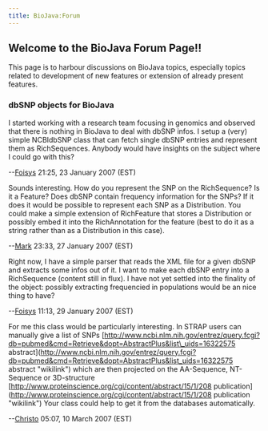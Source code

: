 ```yaml
---
title: BioJava:Forum
---
```


Welcome to the BioJava Forum Page!!
-----------------------------------

This page is to harbour discussions on BioJava topics, especially topics
related to development of new features or extension of already present
features.

### dbSNP objects for BioJava

I started working with a research team focusing in genomics and observed
that there is nothing in BioJava to deal with dbSNP infos. I setup a
(very) simple NCBIdbSNP class that can fetch single dbSNP entries and
represent them as RichSequences. Anybody would have insights on the
subject where I could go with this?

--[Foisys](User:Foisys "wikilink") 21:25, 23 January 2007 (EST)

Sounds interesting. How do you represent the SNP on the RichSequence? Is
it a Feature? Does dbSNP contain frequency information for the SNPs? If
it does it would be possible to represent each SNP as a Distribution.
You could make a simple extension of RichFeature that stores a
Distribution or possibly embed it into the RichAnnotation for the
feature (best to do it as a string rather than as a Distribution in this
case).

--[Mark](User:Mark "wikilink") 23:33, 27 January 2007 (EST)

Right now, I have a simple parser that reads the XML file for a given
dbSNP and extracts some infos out of it. I want to make each dbSNP entry
into a RichSequence (content still in flux). I have not yet settled into
the finality of the object: possibly extracting frequencied in
populations would be an nice thing to have?

--[Foisys](User:Foisys "wikilink") 11:13, 29 January 2007 (EST)

For me this class would be particularly interesting. In STRAP users can
manually give a list of SNPs
[http://www.ncbi.nlm.nih.gov/entrez/query.fcgi?db=pubmed&cmd=Retrieve&dopt=AbstractPlus&list\_uids=16322575
abstract](http://www.ncbi.nlm.nih.gov/entrez/query.fcgi?db=pubmed&cmd=Retrieve&dopt=AbstractPlus&list_uids=16322575 abstract "wikilink")
which are then projected on the AA-Sequence, NT-Sequence or 3D-structure
[http://www.proteinscience.org/cgi/content/abstract/15/1/208
publication](http://www.proteinscience.org/cgi/content/abstract/15/1/208 publication "wikilink")
Your class could help to get it from the databases automatically.

--[Christo](User:Christo "wikilink") 05:07, 10 March 2007 (EST)

